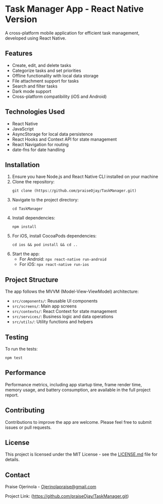 # Task Manager App - React Native Version

A cross-platform mobile application for efficient task management, developed using React Native.

## Features

- Create, edit, and delete tasks
- Categorize tasks and set priorities
- Offline functionality with local data storage
- File attachment support for tasks
- Search and filter tasks
- Dark mode support
- Cross-platform compatibility (iOS and Android)

## Technologies Used

- React Native
- JavaScript
- AsyncStorage for local data persistence
- React Hooks and Context API for state management
- React Navigation for routing
- date-fns for date handling

## Installation

1. Ensure you have Node.js and React Native CLI installed on your machine
2. Clone the repository:
   ```
   git clone (https://github.com/praiseOjay/TaskManager.git)
   ```
3. Navigate to the project directory:
   ```
   cd TaskManager
   ```
4. Install dependencies:
   ```
   npm install
   ```
5. For iOS, install CocoaPods dependencies:
   ```
   cd ios && pod install && cd ..
   ```
6. Start the app:
   - For Android: `npx react-native run-android`
   - For iOS: `npx react-native run-ios`

## Project Structure

The app follows the MVVM (Model-View-ViewModel) architecture:

- `src/components/`: Reusable UI components
- `src/screens/`: Main app screens
- `src/contexts/`: React Context for state management
- `src/services/`: Business logic and data operations
- `src/utils/`: Utility functions and helpers

## Testing

To run the tests:

```
npm test
```

## Performance

Performance metrics, including app startup time, frame render time, memory usage, and battery consumption, are available in the full project report.

## Contributing

Contributions to improve the app are welcome. Please feel free to submit issues or pull requests.

## License

This project is licensed under the MIT License - see the [LICENSE.md](LICENSE.md) file for details.

## Contact

Praise Ojerinola - Ojerinolapraise@gmail.com

Project Link: (https://github.com/praiseOjay/TaskManager.git)
